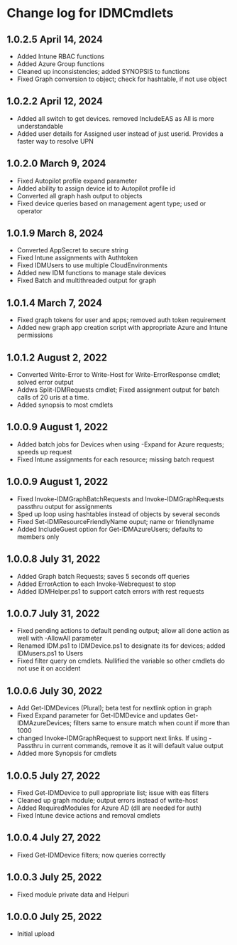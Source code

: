 # Change log for IDMCmdlets

## 1.0.2.5 April 14, 2024

- Added Intune RBAC functions
- Added Azure Group functions
- Cleaned up inconsistencies; added SYNOPSIS to functions
- Fixed Graph conversion to object; check for hashtable, if not use object

## 1.0.2.2 April 12, 2024

- Added all switch to get devices. removed IncludeEAS as All is more understandable
- Added user details for Assigned user instead of just userid. Provides a faster way to resolve UPN

## 1.0.2.0 March 9, 2024

- Fixed Autopilot profile expand parameter
- Added ability to assign device id to Autopilot profile id
- Converted all graph hash output to objects
- Fixed device queries based on management agent type; used or operator

## 1.0.1.9 March 8, 2024

- Converted AppSecret to secure string
- Fixed Intune assignments with Authtoken
- Fixed IDMUsers to use multiple CloudEnvironments
- Added new IDM functions to manage stale devices
- Fixed Batch and multithreaded output for graph

## 1.0.1.4 March 7, 2024

- Fixed graph tokens for user and apps; removed auth token requirement
- Added new graph app creation script with appropriate Azure and Intune permissions

## 1.0.1.2 August 2, 2022

- Converted Write-Error to Write-Host for Write-ErrorResponse cmdlet; solved error output
- Addws Split-IDMRequests cmdlet; Fixed assignment output for batch calls of 20 uris at a time.
- Added synopsis to most cmdlets

## 1.0.0.9 August 1, 2022

- Added batch jobs for Devices when using -Expand for Azure requests; speeds up request
- Fixed Intune assignments for each resource; missing batch request

## 1.0.0.9 August 1, 2022

- Fixed Invoke-IDMGraphBatchRequests and Invoke-IDMGraphRequests passthru output for assignments
- Sped up loop using hashtables instead of objects by several seconds
- Fixed Set-IDMResourceFriendlyName ouput; name or friendlyname
- Added IncludeGuest option for Get-IDMAzureUsers; defaults to members only

## 1.0.0.8 July 31, 2022

- Added Graph batch Requests; saves 5 seconds off queries
- Added ErrorAction to each Invoke-Webrequest to stop
- Added IDMHelper.ps1 to support catch errors with rest requests

## 1.0.0.7 July 31, 2022

- Fixed pending actions to default pending output; allow all done action as well with -AllowAll parameter
- Renamed IDM.ps1 to IDMDevice.ps1 to designate its for devices; added IDMusers.ps1 to Users
- Fixed filter query on cmdlets. Nullified the variable so other cmdlets do not use it on accident

## 1.0.0.6 July 30, 2022

- Add Get-IDMDevices (Plural); beta test for nextlink option in graph
- Fixed Expand parameter for Get-IDMDevice and updates Get-IDMAzureDevices; filters same to ensure match when count if more than 1000
- changed Invoke-IDMGraphRequest to support next links. If using -Passthru in current commands, remove it as it will default value output
- Added more Synopsis for cmdlets

## 1.0.0.5 July 27, 2022

- Fixed Get-IDMDevice to pull appropriate list; issue with eas filters
- Cleaned up graph module; output errors instead of write-host
- Added RequiredModules for Azure AD (dll are needed for auth)
- Fixed Intune device actions and removal cmdlets

## 1.0.0.4 July 27, 2022

- Fixed Get-IDMDevice filters; now queries correctly

## 1.0.0.3 July 25, 2022

- Fixed module private data and Helpuri

## 1.0.0.0 July 25, 2022

- Initial upload
